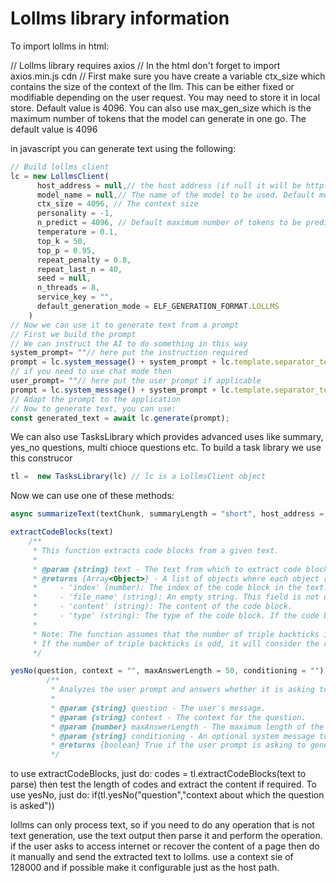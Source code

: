 # Lollms library information
To import lollms in html:
<script src="/lollms_js"></script>
// Lollms library requires axios
// In the html don't forget to import axios.min.js cdn
// <script src="https://cdn.jsdelivr.net/npm/axios/dist/axios.min.js"></script>
First make sure you have create a variable ctx_size which contains the size of the context of the llm.
This can be either fixed or modifiable depending on the user request. You may need to store it in local store. Default value is 4096.
You can also use max_gen_size which is the maximum number of tokens that the model can generate in one go. The default value is 4096

in javascript you can generate text using the following:

```javascript
// Build lollms client
lc = new LollmsClient(
      host_address = null,// the host address (if null it will be http://localhost:9600)
      model_name = null,// The name of the model to be used. Default model will be used if this is null
      ctx_size = 4096, // The context size
      personality = -1,
      n_predict = 4096, // Default maximum number of tokens to be predicted
      temperature = 0.1,
      top_k = 50,
      top_p = 0.95,
      repeat_penalty = 0.8,
      repeat_last_n = 40,
      seed = null,
      n_threads = 8,
      service_key = "",
      default_generation_mode = ELF_GENERATION_FORMAT.LOLLMS
    )
// Now we can use it to generate text from a prompt
// First we build the prompt
// We can instruct the AI to do something in this way
system_prompt= ""// here put the instruction required
prompt = lc.system_message() + system_prompt + lc.template.separator_template + lc.ai_message()
// if you need to use chat mode then
user_prompt= ""// here put the user prompt if applicable
prompt = lc.system_message() + system_prompt + lc.template.separator_template + lc.user_message() + user_prompt + lc.template.separator_template + lc.ai_message()
// Adapt the prompt to the application
// Now to generate text, you can use:
const generated_text = await lc.generate(prompt);
```
We can also use TasksLibrary which provides advanced uses like summary, yes_no questions, multi chioce questions etc.
To build a task library we use this construcor

```javascript
tl =  new TasksLibrary(lc) // lc is a LollmsClient object
``` 
Now we can use one of these methods:

```javascript
async summarizeText(textChunk, summaryLength = "short", host_address = null, model_name = null, temperature = 0.1, maxGenerationSize = 1000)// Don't use host_address as it will use the lc one, the same goes for model_name

extractCodeBlocks(text)
    /**
     * This function extracts code blocks from a given text.
     *
     * @param {string} text - The text from which to extract code blocks. Code blocks are identified by triple backticks (```).
     * @returns {Array<Object>} - A list of objects where each object represents a code block and contains the following keys:
     *     - 'index' (number): The index of the code block in the text.
     *     - 'file_name' (string): An empty string. This field is not used in the current implementation.
     *     - 'content' (string): The content of the code block.
     *     - 'type' (string): The type of the code block. If the code block starts with a language specifier (like 'python' or 'java'), this field will contain that specifier. Otherwise, it will be set to 'language-specific'.
     *
     * Note: The function assumes that the number of triple backticks in the text is even.
     * If the number of triple backticks is odd, it will consider the rest of the text as the last code block.
     */

yesNo(question, context = "", maxAnswerLength = 50, conditioning = "") {
        /**
         * Analyzes the user prompt and answers whether it is asking to generate an image.
         *
         * @param {string} question - The user's message.
         * @param {string} context - The context for the question.
         * @param {number} maxAnswerLength - The maximum length of the generated answer.
         * @param {string} conditioning - An optional system message to put at the beginning of the prompt.
         * @returns {boolean} True if the user prompt is asking to generate an image, False otherwise.
         */
```
to use extractCodeBlocks, just do:
codes = tl.extractCodeBlocks(text to parse)
then test the length of codes and extract the content if required.
To use yesNo, just do:
if(tl.yesNo("question","context about which the question is asked"))


lollms can only process text, so if you need to do any operation that is not text generation, use the text output then parse it and perform the operation. if the user asks to access internet or recover the content of a page then do it manually and send the extracted text to lollms. use a context sie of 128000 and if possible make it configurable just as the host path.